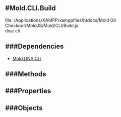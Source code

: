 
#Mold.CLI.Build
---------------------------------------

file: /Applications/XAMPP/xamppfiles/htdocs/Mold Git Checkout/MoldJS/Mold/CLI/Build.js  
dna: cli


	




###Dependencies
--------------

* [Mold.DNA.CLI](../../Mold/DNA/CLI.md) 



   
###Methods
--------------

   
###Properties
-------------

   
###Objects
------------


		
